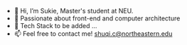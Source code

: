 - 👋 Hi, I’m Sukie, Master's student at NEU. 
- 👀 Passionate about front-end and computer architecture
- 🥝 Tech Stack to be added ...
- 📫 Feel free to contact me! shuqi.c@northeastern.edu 
